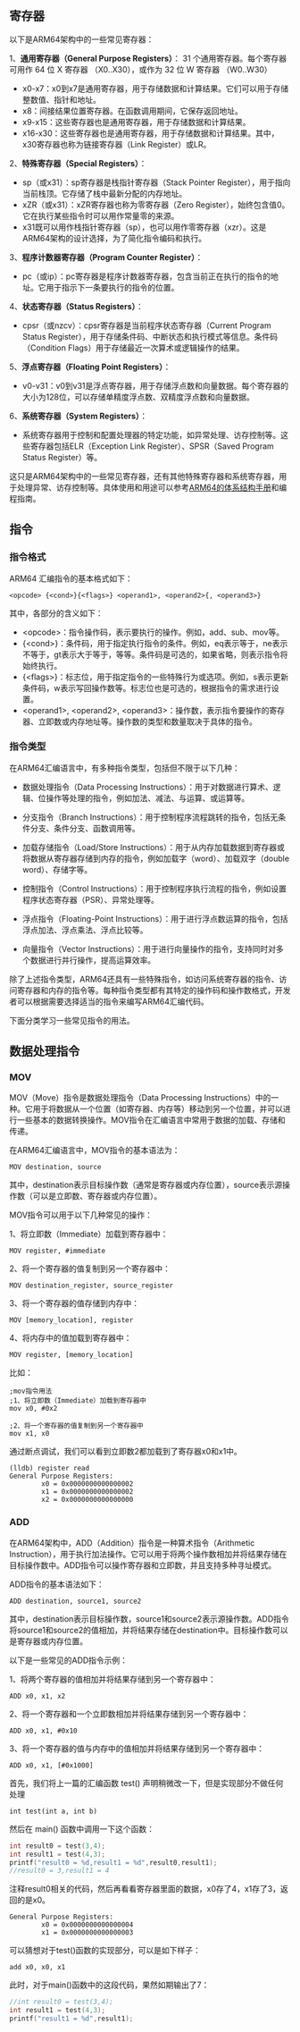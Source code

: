 ## 寄存器

以下是ARM64架构中的一些常见寄存器：

1、**通用寄存器（General Purpose Registers）**： 31 个通用寄存器。每个寄存器可用作 64 位 X 寄存器 （X0..X30），或作为 32 位 W 寄存器 （W0..W30）

* x0-x7：x0到x7是通用寄存器，用于存储数据和计算结果。它们可以用于存储整数值、指针和地址。
* x8：间接结果位置寄存器。在函数调用期间，它保存返回地址。
* x9-x15：这些寄存器也是通用寄存器，用于存储数据和计算结果。
* x16-x30：这些寄存器也是通用寄存器，用于存储数据和计算结果。其中，x30寄存器也称为链接寄存器（Link Register）或LR。

2、**特殊寄存器（Special Registers）**：

* sp（或x31）：sp寄存器是栈指针寄存器（Stack Pointer Register），用于指向当前栈顶。它存储了栈中最新分配的内存地址。
* xZR（或x31）：xZR寄存器也称为零寄存器（Zero Register），始终包含值0。它在执行某些指令时可以用作常量零的来源。
* x31既可以用作栈指针寄存器（sp），也可以用作零寄存器（xzr）。这是ARM64架构的设计选择，为了简化指令编码和执行。

3、**程序计数器寄存器（Program Counter Register）**：

* pc（或ip）：pc寄存器是程序计数器寄存器，包含当前正在执行的指令的地址。它用于指示下一条要执行的指令的位置。

4、**状态寄存器（Status Registers）**：

* cpsr（或nzcv）：cpsr寄存器是当前程序状态寄存器（Current Program Status Register），用于存储条件码、中断状态和执行模式等信息。条件码（Condition Flags）用于存储最近一次算术或逻辑操作的结果。

5、**浮点寄存器（Floating Point Registers）**：

* v0-v31：v0到v31是浮点寄存器，用于存储浮点数和向量数据。每个寄存器的大小为128位，可以存储单精度浮点数、双精度浮点数和向量数据。

6、**系统寄存器（System Registers）**：

* 系统寄存器用于控制和配置处理器的特定功能，如异常处理、访存控制等。这些寄存器包括ELR（Exception Link Register）、SPSR（Saved Program Status Register）等。

这只是ARM64架构中的一些常见寄存器，还有其他特殊寄存器和系统寄存器，用于处理异常、访存控制等。具体使用和用途可以参考[ARM64的体系结构手册](https://developer.arm.com/documentation/102374/latest/)和编程指南。

## 指令

### 指令格式

ARM64 汇编指令的基本格式如下：

```
<opcode> {<cond>}{<flags>} <operand1>, <operand2>{, <operand3>}
```

其中，各部分的含义如下：

* \<opcode>：指令操作码，表示要执行的操作。例如，add、sub、mov等。
* {\<cond>}：条件码，用于指定执行指令的条件。例如，eq表示等于，ne表示不等于，gt表示大于等于，等等。条件码是可选的，如果省略，则表示指令将始终执行。
* {\<flags>}：标志位，用于指定指令的一些特殊行为或选项。例如，s表示更新条件码，w表示写回操作数等。标志位也是可选的，根据指令的需求进行设置。
* \<operand1>, \<operand2>, \<operand3>：操作数，表示指令要操作的寄存器、立即数或内存地址等。操作数的类型和数量取决于具体的指令。

### 指令类型

在ARM64汇编语言中，有多种指令类型，包括但不限于以下几种：

* 数据处理指令（Data Processing Instructions）：用于对数据进行算术、逻辑、位操作等处理的指令，例如加法、减法、与运算、或运算等。

* 分支指令（Branch Instructions）：用于控制程序流程跳转的指令，包括无条件分支、条件分支、函数调用等。

* 加载存储指令（Load/Store Instructions）：用于从内存加载数据到寄存器或将数据从寄存器存储到内存的指令，例如加载字（word）、加载双字（double word）、存储字等。

* 控制指令（Control Instructions）：用于控制程序执行流程的指令，例如设置程序状态寄存器（PSR）、异常处理等。

* 浮点指令（Floating-Point Instructions）：用于进行浮点数运算的指令，包括浮点加法、浮点乘法、浮点比较等。

* 向量指令（Vector Instructions）：用于进行向量操作的指令，支持同时对多个数据进行并行操作，提高运算效率。

除了上述指令类型，ARM64还具有一些特殊指令，如访问系统寄存器的指令、访问寄存器和内存的指令等。每种指令类型都有其特定的操作码和操作数格式，开发者可以根据需要选择适当的指令来编写ARM64汇编代码。

下面分类学习一些常见指令的用法。

## 数据处理指令

### MOV

MOV（Move）指令是数据处理指令（Data Processing Instructions）中的一种。它用于将数据从一个位置（如寄存器、内存等）移动到另一个位置，并可以进行一些基本的数据转换操作。MOV指令在汇编语言中常用于数据的加载、存储和传递。

在ARM64汇编语言中，MOV指令的基本语法为：
``` 
MOV destination, source
```

其中，destination表示目标操作数（通常是寄存器或内存位置），source表示源操作数（可以是立即数、寄存器或内存位置）。

MOV指令可以用于以下几种常见的操作：

1、将立即数（Immediate）加载到寄存器中：

```
MOV register, #immediate
```

2、将一个寄存器的值复制到另一个寄存器中：

```
MOV destination_register, source_register
```

3、将一个寄存器的值存储到内存中：

```
MOV [memory_location], register
```

4、将内存中的值加载到寄存器中：

```
MOV register, [memory_location]
```

比如：
```
;mov指令用法
;1、将立即数（Immediate）加载到寄存器中
mov x0, #0x2

;2、将一个寄存器的值复制到另一个寄存器中
mov x1, x0
```

通过断点调试，我们可以看到立即数2都加载到了寄存器x0和x1中。

```
(lldb) register read
General Purpose Registers:
        x0 = 0x0000000000000002
        x1 = 0x0000000000000002
        x2 = 0x0000000000000000
```

### ADD

在ARM64架构中，ADD（Addition）指令是一种算术指令（Arithmetic Instruction），用于执行加法操作。它可以用于将两个操作数相加并将结果存储在目标操作数中。ADD指令可以操作寄存器和立即数，并且支持多种寻址模式。

ADD指令的基本语法如下：

```
ADD destination, source1, source2
```

其中，destination表示目标操作数，source1和source2表示源操作数。ADD指令将source1和source2的值相加，并将结果存储在destination中。目标操作数可以是寄存器或内存位置。

以下是一些常见的ADD指令示例：

1、将两个寄存器的值相加并将结果存储到另一个寄存器中：

```
ADD x0, x1, x2
```

2、将一个寄存器和一个立即数相加并将结果存储到另一个寄存器中：

```
ADD x0, x1, #0x10
```

3、将一个寄存器的值与内存中的值相加并将结果存储到另一个寄存器中：

```
ADD x0, x1, [#0x1000]
```

首先，我们将上一篇的汇编函数 test() 声明稍微改一下，但是实现部分不做任何处理

```
int test(int a, int b)
```

然后在 main() 函数中调用一下这个函数：

``` c
int result0 = test(3,4);
int result1 = test(4,3);
printf("result0 = %d,result1 = %d",result0,result1);
//result0 = 3,result1 = 4
```
注释result0相关的代码，然后再看看寄存器里面的数据，x0存了4，x1存了3，返回的是x0。
```
General Purpose Registers:
        x0 = 0x0000000000000004
        x1 = 0x0000000000000003
```

可以猜想对于test()函数的实现部分，可以是如下样子：

``` 
add x0, x0, x1
```

此时，对于main()函数中的这段代码，果然如期输出了7：
``` c
//int result0 = test(3,4);
int result1 = test(4,3);
printf("result1 = %d",result1);
```





